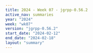 ```yaml
---
title: 2024 - Week 07 - jgrpp-0.56.2
active_nav: summaries
year: "2024"
week: "wk07"
version: "jgrpp-0.56.2"
start_date: "2024-02-12"
end_date: "2024-02-18"
layout: "summary"
---
```

